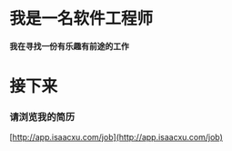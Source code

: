 # 我是一名软件工程师
#### 我在寻找一份有乐趣有前途的工作
# 接下来
### 请浏览我的简历
[http://app.isaacxu.com/job](http://app.isaacxu.com/job)
